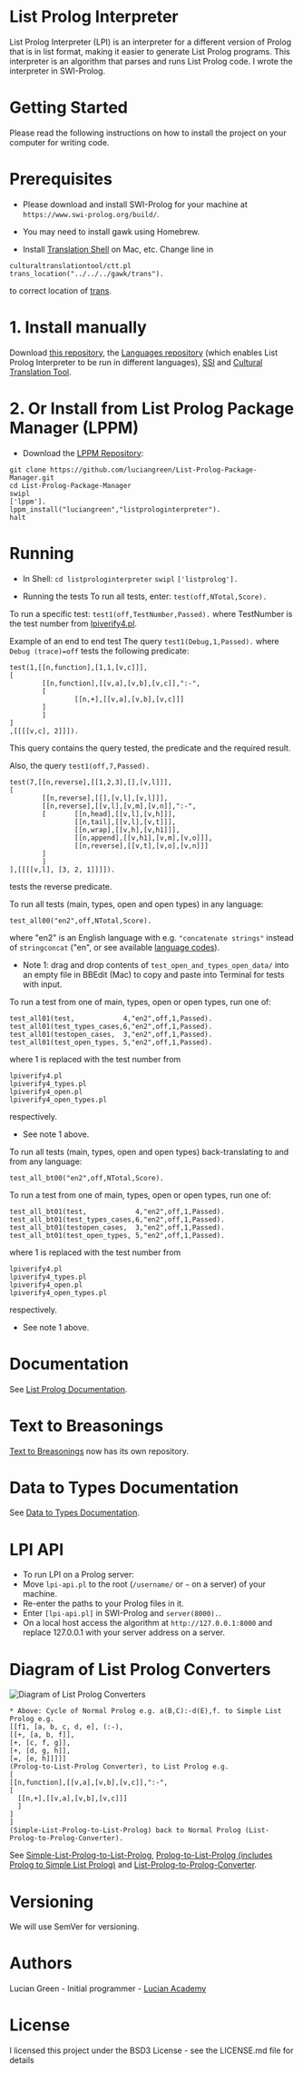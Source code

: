 # List Prolog Interpreter

List Prolog Interpreter (LPI) is an interpreter for a different version of Prolog that is in list format, making it easier to generate List Prolog programs. This interpreter is an algorithm that parses and runs List Prolog code. I wrote the interpreter in SWI-Prolog.

# Getting Started

Please read the following instructions on how to install the project on your computer for writing code.

# Prerequisites

* Please download and install SWI-Prolog for your machine at `https://www.swi-prolog.org/build/`.

* You may need to install gawk using Homebrew.

* Install <a href="https://github.com/soimort/translate-shell">Translation Shell</a> on Mac, etc.
Change line in
```
culturaltranslationtool/ctt.pl
trans_location("../../../gawk/trans").
```
to correct location of <a href="https://github.com/soimort/translate-shell">trans</a>.

# 1. Install manually

Download <a href="http://github.com/luciangreen/listprologinterpreter/">this repository</a>, the <a href="https://github.com/luciangreen/Languages"> Languages repository</a> (which enables List Prolog Interpreter to be run in different languages), <a href="https://github.com/luciangreen/SSI">SSI</a> and <a href="https://github.com/luciangreen/culturaltranslationtool">Cultural Translation Tool</a>.

# 2. Or Install from List Prolog Package Manager (LPPM)

* Download the <a href="https://github.com/luciangreen/List-Prolog-Package-Manager">LPPM Repository</a>:

```
git clone https://github.com/luciangreen/List-Prolog-Package-Manager.git
cd List-Prolog-Package-Manager
swipl
['lppm'].
lppm_install("luciangreen","listprologinterpreter").
halt
```

# Running

* In Shell:
`cd listprologinterpreter`
`swipl`
`['listprolog'].`    

* Running the tests
To run all tests, enter:
`test(off,NTotal,Score).`

To run a specific test:
`test1(off,TestNumber,Passed).`
where TestNumber is the test number from <a href="lpiverify4.pl">lpiverify4.pl</a>.

Example of an end to end test
The query `test1(Debug,1,Passed).`
where `Debug (trace)=off`
tests the following predicate:
```
test(1,[[n,function],[1,1,[v,c]]],
[
        [[n,function],[[v,a],[v,b],[v,c]],":-",
        [
                [[n,+],[[v,a],[v,b],[v,c]]]
        ]
        ]
]
,[[[[v,c], 2]]]).
```
This query contains the query tested, the predicate and the required result.

Also, the query `test1(off,7,Passed).`
```
test(7,[[n,reverse],[[1,2,3],[],[v,l]]],
[
        [[n,reverse],[[],[v,l],[v,l]]],
        [[n,reverse],[[v,l],[v,m],[v,n]],":-",
        [       [[n,head],[[v,l],[v,h]]],
                [[n,tail],[[v,l],[v,t]]],
                [[n,wrap],[[v,h],[v,h1]]],
                [[n,append],[[v,h1],[v,m],[v,o]]],
                [[n,reverse],[[v,t],[v,o],[v,n]]]
        ]
        ]
],[[[[v,l], [3, 2, 1]]]]).
```
tests the reverse predicate.

To run all tests (main, types, open and open types) in any language:
```
test_all00("en2",off,NTotal,Score).
```
where "en2" is an English language with e.g. `"concatenate strings"` instead of `stringconcat` ("en", or see available <a href="https://github.com/soimort/translate-shell">language codes</a>).

* Note 1: drag and drop contents of `test_open_and_types_open_data/` into an empty file in BBEdit (Mac) to copy and paste into Terminal for tests with input.

To run a test from one of main, types, open or open types, run one of:
```
test_all01(test,            4,"en2",off,1,Passed).
test_all01(test_types_cases,6,"en2",off,1,Passed).
test_all01(testopen_cases,  3,"en2",off,1,Passed).
test_all01(test_open_types, 5,"en2",off,1,Passed).
```
where 1 is replaced with the test number from
```
lpiverify4.pl
lpiverify4_types.pl
lpiverify4_open.pl
lpiverify4_open_types.pl
```
respectively.

* See note 1 above.

To run all tests (main, types, open and open types) back-translating to and from any language:
```
test_all_bt00("en2",off,NTotal,Score).
```

To run a test from one of main, types, open or open types, run one of:
```
test_all_bt01(test,            4,"en2",off,1,Passed).
test_all_bt01(test_types_cases,6,"en2",off,1,Passed).
test_all_bt01(testopen_cases,  3,"en2",off,1,Passed).
test_all_bt01(test_open_types, 5,"en2",off,1,Passed).
```
where 1 is replaced with the test number from
```
lpiverify4.pl
lpiverify4_types.pl
lpiverify4_open.pl
lpiverify4_open_types.pl
```
respectively.

* See note 1 above.

# Documentation

See <a href="https://github.com/luciangreen/listprologinterpreter/blob/master/LPI_docs.md">List Prolog Documentation</a>.

# Text to Breasonings

<a href="https://github.com/luciangreen/Text-to-Breasonings">Text to Breasonings</a> now has its own repository.

# Data to Types Documentation

See <a href="https://github.com/luciangreen/listprologinterpreter/blob/master/D2T_docs.md">Data to Types Documentation</a>.

# LPI API

* To run LPI on a Prolog server:
* Move `lpi-api.pl` to the root (`/username/` or `~` on a server) of your machine.
* Re-enter the paths to your Prolog files in it.
* Enter `[lpi-api.pl]` in SWI-Prolog and `server(8000).`.
* On a local host access the algorithm at `http://127.0.0.1:8000` and replace 127.0.0.1 with your server address on a server.

# Diagram of List Prolog Converters

<img src="https://www.lucianacademy.com/files/Philosophy/LucianGreensPhilosophyMay2020/Diagram%20of%20List%20Prolog%20Converters.png" alt="Diagram of List Prolog Converters">

```
* Above: Cycle of Normal Prolog e.g. a(B,C):-d(E),f. to Simple List Prolog e.g. 
[[f1, [a, b, c, d, e], (:-),
[[+, [a, b, f]],
[+, [c, f, g]],
[+, [d, g, h]],
[=, [e, h]]]]]
(Prolog-to-List-Prolog Converter), to List Prolog e.g.
[
[[n,function],[[v,a],[v,b],[v,c]],":-",
[
  [[n,+],[[v,a],[v,b],[v,c]]]
  ]
]
]
(Simple-List-Prolog-to-List-Prolog) back to Normal Prolog (List-Prolog-to-Prolog-Converter).
```

See <a href="https://github.com/luciangreen/Simple-List-Prolog-to-List-Prolog">Simple-List-Prolog-to-List-Prolog</a>, <a href="https://github.com/luciangreen/Prolog-to-List-Prolog">Prolog-to-List-Prolog (includes Prolog to Simple List Prolog)</a> and <a href="https://github.com/luciangreen/List-Prolog-to-Prolog-Converter">List-Prolog-to-Prolog-Converter</a>.

# Versioning

We will use SemVer for versioning.

# Authors

Lucian Green - Initial programmer - <a href="https://www.lucianacademy.com/">Lucian Academy</a>

# License

I licensed this project under the BSD3 License - see the LICENSE.md file for details
